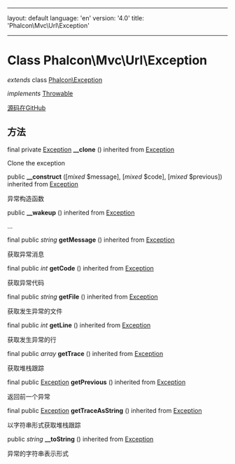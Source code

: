 * * *

layout: default language: 'en' version: '4.0' title: 'Phalcon\Mvc\Url\Exception'

* * *

# Class **Phalcon\Mvc\Url\Exception**

*extends* class [Phalcon\Exception](/3.4/en/api/Phalcon_Exception)

*implements* [Throwable](http://php.net/manual/en/class.throwable.php)

<a href="https://github.com/phalcon/cphalcon/tree/v3.4.0/phalcon/mvc/url/exception.zep" class="btn btn-default btn-sm">源码在GitHub</a>

## 方法

final private [Exception](http://php.net/manual/en/class.exception.php) **__clone** () inherited from [Exception](http://php.net/manual/en/class.exception.php)

Clone the exception

public **__construct** ([*mixed* $message], [*mixed* $code], [*mixed* $previous]) inherited from [Exception](http://php.net/manual/en/class.exception.php)

异常构造函数

public **__wakeup** () inherited from [Exception](http://php.net/manual/en/class.exception.php)

...

final public *string* **getMessage** () inherited from [Exception](http://php.net/manual/en/class.exception.php)

获取异常消息

final public *int* **getCode** () inherited from [Exception](http://php.net/manual/en/class.exception.php)

获取异常代码

final public *string* **getFile** () inherited from [Exception](http://php.net/manual/en/class.exception.php)

获取发生异常的文件

final public *int* **getLine** () inherited from [Exception](http://php.net/manual/en/class.exception.php)

获取发生异常的行

final public *array* **getTrace** () inherited from [Exception](http://php.net/manual/en/class.exception.php)

获取堆栈跟踪

final public [Exception](http://php.net/manual/en/class.exception.php) **getPrevious** () inherited from [Exception](http://php.net/manual/en/class.exception.php)

返回前一个异常

final public [Exception](http://php.net/manual/en/class.exception.php) **getTraceAsString** () inherited from [Exception](http://php.net/manual/en/class.exception.php)

以字符串形式获取堆栈跟踪

public *string* **__toString** () inherited from [Exception](http://php.net/manual/en/class.exception.php)

异常的字符串表示形式